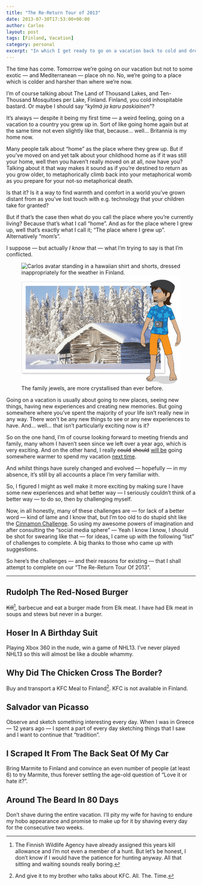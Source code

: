 ```yaml
---
title: "The Re-Return Tour of 2013"
date: 2013-07-30T17:53:00+00:00
author: Carlos
layout: post
tags: [Finland, Vacation]
category: personal
excerpt: "In which I get ready to go on a vacation back to cold and dreary Finland, except it's in the middle of the summer right now and warmer than here."
---
```

The time has come. Tomorrow we’re going on our vacation but not to some exotic — and Mediterranean — place oh no. No, we’re going to a place which is colder and harsher than where we’re now.

I’m of course talking about The Land of Thousand Lakes, and Ten-Thousand Mosquitoes per Lake, Finland. Finland, you cold inhospitable bastard. Or maybe I should say “<i lang="fi">kylmä ja karu paskiainen</i>”?

It’s always — despite it being my first time — a weird feeling, going on a vacation to a country you grew up in. Sort of like going home again but at the same time not even slightly like that, because… well… Britannia is my home now.

Many people talk about “home” as the place where they grew up. But if you’ve moved on and yet talk about your childhood home as if it was still your home, well then you haven’t really moved on at all, now have you? Talking about it that way makes it sound as if you’re destined to return as you grow older, to metaphorically climb back into your metaphorical womb as you prepare for your not-so metaphorical death.

Is that it? Is it a way to find warmth and comfort in a world you’ve grown distant from as you’ve lost touch with e.g. technology that your children take for granted?

But if that’s the case then what do you call the place where you’re currently living? Because that’s what I call “home”. And as for the place where I grew up, well that’s exactly what I call it; “The place where I grew up”. Alternatively “mom’s”.

I suppose — but actually _I know_ that — what I’m trying to say is that I’m conflicted.

<figure>
    <img class="js-lazy-load" data-original="/assets/posts/2013/07/greetings-from-finland-by-carlos-eriksson.png" alt="Carlos avatar standing in a hawaiian shirt and shorts, dressed inappropriately for the weather in Finland.">
  <noscript>
    <img src="/assets/posts/2013/07/greetings-from-finland-by-carlos-eriksson.png" alt="Carlos avatar standing in a hawaiian shirt and shorts, dressed inappropriately for the weather in Finland.">
  </noscript>
  <figcaption>The family jewels, are more crystallised than ever before.</figcaption>
</figure>

Going on a vacation is usually about going to new places, seeing new things, having new experiences and creating new memories. But going somewhere where you’ve spent the majority of your life isn’t really new in any way. There won’t be any new things to see or any new experiences to have. And… well… that isn’t particularly exciting now is it?

So on the one hand, I’m of course looking forward to meeting friends and family, many whom I haven’t seen since we left over a year ago, which is very exciting. And on the other hand, I really <del>could</del> <del>should</del> <ins>will be</ins> going somewhere warmer to spend my vacation <ins>next time</ins>.

And whilst things have surely changed and evolved — hopefully — in my absence, it’s still by all accounts a place I’m very familiar with.

So, I figured I might as well make it more exciting by making sure I have some new experiences and what better way — I seriously couldn’t think of a better way — to do so, then by challenging myself.

Now, in all honestly, many of these challenges are — for lack of a better word — kind of lame and I know that, but I’m too old to do stupid shit like the <a href="http://en.wikipedia.org/wiki/Cinnamon_challenge" >Cinnamon Challenge</a>. So using my awesome powers of imagination and after consulting the “social media sphere” — Yeah I know I know, I should be shot for swearing like that — for ideas, I came up with the following “list” of challenges to complete. A big thanks to those who came up with suggestions.

So here’s the challenges — and their reasons for existing — that I shall attempt to complete on our “The Re-Return Tour Of 2013”.

***

## Rudolph The Red-Nosed Burger

<del>Kill</del>[^1], barbecue and eat a burger made from Elk meat. I have had Elk meat in soups and stews but never in a burger.

## Hoser In A Birthday Suit

Playing Xbox 360 in the nude, win a game of NHL13. I’ve never played NHL13 so this will almost be like a double whammy.

## Why Did The Chicken Cross The Border?

Buy and transport a KFC Meal to Finland[^2]. KFC is not available in Finland.

## Salvador van Picasso

Observe and sketch something interesting every day. When I was in Greece — 12 years ago — I spent a part of every day sketching things that I saw and I want to continue that “tradition”.

## I Scraped It From The Back Seat Of My Car

Bring Marmite to Finland and convince an even number of people (at least 6) to try Marmite, thus forever settling the age-old question of “Love it or hate it?”.

## Around The Beard In 80 Days

Don’t shave during the entire vacation. I’ll pity my wife for having to endure my hobo appearance and promise to make up for it by shaving every day for the consecutive two weeks.

[^1]: The Finnish Wildlife Agency have already assigned this years kill allowance and I’m not even a member of a hunt. But let’s be honest, I don’t know if I would have the patience for hunting anyway. All that sitting and waiting sounds really boring.

[^2]: And give it to my brother who talks about KFC. All. The. Time.